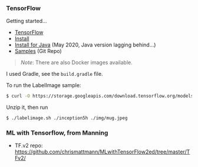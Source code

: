 ### TensorFlow
Getting started...

- [TensorFlow](https://www.tensorflow.org/)
- [Install](https://www.tensorflow.org/install/)
- [Install for Java](https://www.tensorflow.org/install/install_java) (May 2020, Java version lagging behind...)
- [Samples](https://github.com/tensorflow/tensorflow/blob/r1.8/tensorflow/java/src/main/java/org/tensorflow/examples/LabelImage.java) (Git Repo)

> _Note_: There are also Docker images available.

I used Gradle, see the `build.gradle` file.

To run the LabelImage sample: 
```sh
$ curl -O https://storage.googleapis.com/download.tensorflow.org/models/inception5h.zip
```
Unzip it, then run
```
$ ./labelimage.sh ./inception5h ./img/mug.jpeg 
```

### ML with Tensorflow, from Manning
- TF.v2 repo: <https://github.com/chrismattmann/MLwithTensorFlow2ed/tree/master/TFv2/>
